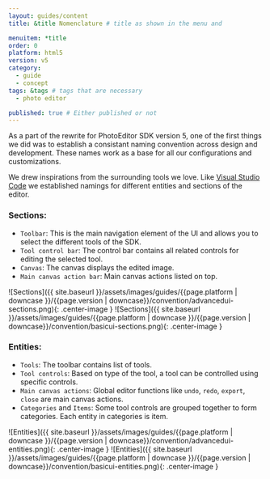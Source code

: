 ```yaml
---
layout: guides/content
title: &title Nomenclature # title as shown in the menu and

menuitem: *title
order: 0
platform: html5
version: v5
category:
  - guide
  - concept
tags: &tags # tags that are necessary
  - photo editor

published: true # Either published or not
---
```


As a part of the rewrite for PhotoEditor SDK version 5, one of the first things we did was to establish a consistant naming convention across design and development.
These names work as a base for all our configurations and customizations.

We drew inspirations from the surrounding tools we love. Like [Visual Studio Code](https://code.visualstudio.com/) we established namings for different entities and sections of the editor.

### Sections:

* `Toolbar`: This is the main navigation element of the UI and allows you to select the different tools of the SDK.
* `Tool control bar`: The control bar contains all related controls for editing the selected tool.
* `Canvas`: The canvas displays the edited image.
* `Main canvas action bar`: Main canvas actions listed on top.

![Sections]({{ site.baseurl }}/assets/images/guides/{{page.platform | downcase }}/{{page.version | downcase}}/convention/advancedui-sections.png){: .center-image }
![Sections]({{ site.baseurl }}/assets/images/guides/{{page.platform | downcase }}/{{page.version | downcase}}/convention/basicui-sections.png){: .center-image }

### Entities:

* `Tools`: The toolbar contains list of tools.
* `Tool controls`: Based on type of the tool, a tool can be controlled using specific controls.
* `Main canvas actions`: Global editor functions like `undo`, `redo`, `export`, `close` are main canvas actions.
* `Categories` and `Items`: Some tool controls are grouped together to form categories. Each entity in categories is item.

![Entities]({{ site.baseurl }}/assets/images/guides/{{page.platform | downcase }}/{{page.version | downcase}}/convention/advancedui-entities.png){: .center-image }
![Entities]({{ site.baseurl }}/assets/images/guides/{{page.platform | downcase }}/{{page.version | downcase}}/convention/basicui-entities.png){: .center-image }

